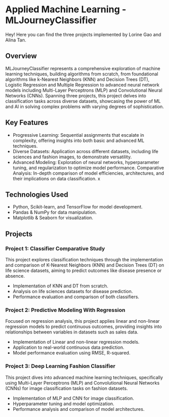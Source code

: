 # Applied Machine Learning - MLJourneyClassifier
Hey! Here you can find the three projects implemented by Lorine Gao and Alina Tan.

## Overview
MLJourneyClassifier represents a comprehensive exploration of machine learning techniques, building algorithms from scratch, from foundational algorithms like k-Nearest Neighbors (KNN) and Decision Trees (DT), Logistic Regression and Multiple Regression to advanced neural network models including Multi-Layer Perceptrons (MLP) and Convolutional Neural Networks (CNNs). Spanning three projects, this project delves into classification tasks across diverse datasets, showcasing the power of ML and AI in solving complex problems with varying degrees of sophistication.

## Key Features
- Progressive Learning: Sequential assignments that escalate in complexity, offering insights into both basic and advanced ML techniques.
- Diverse Datasets: Application across different datasets, including life sciences and fashion images, to demonstrate versatility.
- Advanced Modeling: Exploration of neural networks, hyperparameter tuning, and regularization to optimize model performance.
Comparative Analysis: In-depth comparison of model efficiencies, architectures, and their implications on data classification.
x
## Technologies Used
- Python, Scikit-learn, and TensorFlow for model development.
- Pandas & NumPy for data manipulation.
- Matplotlib & Seaborn for visualization.

## Projects
### Project 1: Classifier Comparative Study
This project explores classification techniques through the implementation and comparison of K-Nearest Neighbors (KNN) and Decision Trees (DT) on life science datasets, aiming to predict outcomes like disease presence or absence.
- Implementation of KNN and DT from scratch.
- Analysis on life sciences datasets for disease prediction.
- Performance evaluation and comparison of both classifiers.
### Project 2: Predictive Modeling With Regression
Focused on regression analysis, this project applies linear and non-linear regression models to predict continuous outcomes, providing insights into relationships between variables in datasets such as sales data.
- Implementation of Linear and non-linear regression models.
- Application to real-world continuous data prediction.
- Model performance evaluation using RMSE, R-squared.
### Project 3: Deep Learning Fashion Classifier
This project dives into advanced machine learning techniques, specifically using Multi-Layer Perceptrons (MLP) and Convolutional Neural Networks (CNNs) for image classification tasks on fashion datasets.
- Implementation of MLP and CNN for image classification.
- Hyperparameter tuning and model optimization.
- Performance analysis and comparison of model architectures.







